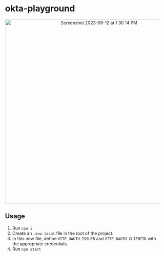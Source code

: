 # okta-playground

<p align="center">
  <img width="600" alt="Screenshot 2023-06-12 at 1 30 14 PM" src="https://github.com/dtgreene/okta-playground/assets/24302976/181d08f7-53fe-48bc-a504-f034d50a9b7f">
</p>

## Usage

1. Run `npm i`
2. Create an `.env.local` file in the root of the project.
3. In this new file, define `VITE_OAUTH_ISSUER` and `VITE_OAUTH_CLIENTID` with the appropriate credentials. 
4. Run `npm start` 

